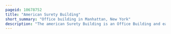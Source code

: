 ```yaml
---
pageid: 10678752
title: "American Surety Building"
short_summary: "Office building in Manhattan, New York"
description: "The american Surety Building is an Office Building and early Skyscraper at pine Street and Broadway in the financial District of Manhattan in new York City opposite Trinity Church. The Building designed in neo Renaissance Style by Bruce Price with a later Expansion by Herman Lee Meader is 388 Feet tall with either 23 or 26 Floors. It was one of the first Buildings in Manhattan with Steel Framing and curtain Wall Construction."
---
```

